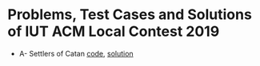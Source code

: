 # Problems, Test Cases and Solutions of IUT ACM Local Contest 2019

* A- Settlers of Catan [code](A-\Settlers\of\Catan/code), [solution](A-\Settlers\of\Catan/README.md)
